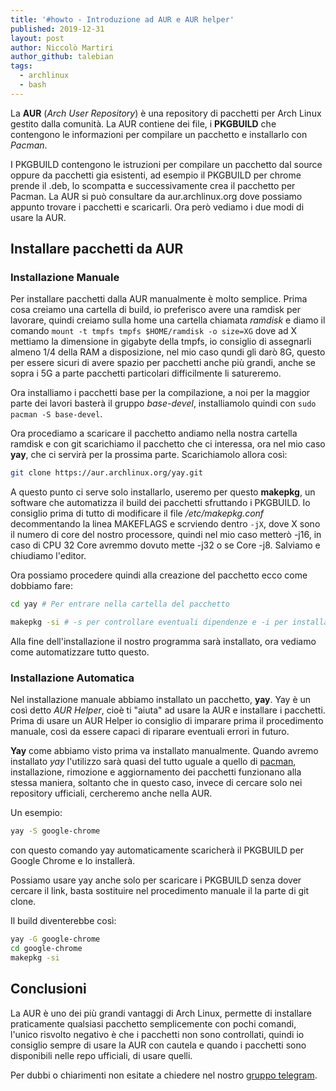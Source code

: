 ```yaml
---
title: '#howto - Introduzione ad AUR e AUR helper'
published: 2019-12-31
layout: post
author: Niccolò Martiri
author_github: talebian
tags:
  - archlinux  
  - bash
---
```

La **AUR** (*Arch User Repository*) è una repository di pacchetti per Arch Linux gestito dalla comunità. La AUR contiene dei file, i **PKGBUILD** che contengono le informazioni per compilare un pacchetto e installarlo con _Pacman_. 

I PKGBUILD  contengono le istruzioni per compilare un pacchetto dal source oppure da pacchetti gia esistenti, ad esempio il PKGBUILD per chrome prende il .deb, lo scompatta e successivamente crea il pacchetto per Pacman. La AUR si può consultare da aur.archlinux.org dove possiamo appunto trovare i pacchetti e scaricarli.
Ora però vediamo i due modi di usare la AUR.

## Installare pacchetti da AUR

### Installazione Manuale

Per installare pacchetti dalla AUR manualmente è molto semplice. Prima cosa creiamo una cartella di build, io preferisco avere una ramdisk per lavorare, quindi creiamo sulla home una cartella chiamata _ramdisk_ e diamo il comando `mount -t tmpfs tmpfs $HOME/ramdisk -o size=XG` dove ad X mettiamo la dimensione in gigabyte della tmpfs, io consiglio di assegnarli almeno 1/4 della RAM a disposizione, nel mio caso qundi gli darò 8G, questo per essere sicuri di avere spazio per pacchetti anche più grandi, anche se sopra i 5G a parte pacchetti particolari difficilmente li satureremo. 

Ora installiamo i pacchetti base per la compilazione, a noi per la maggior parte dei lavori basterà il gruppo _base-devel_, installiamolo quindi con `sudo pacman -S base-devel`.

Ora procediamo a scaricare il pacchetto andiamo nella nostra cartella ramdisk e con git scarichiamo il pacchetto che ci interessa, ora nel mio caso __yay__, che ci servirà per la prossima parte. Scarichiamolo allora così:

```bash
git clone https://aur.archlinux.org/yay.git
```

A questo punto ci serve solo installarlo, useremo per questo **makepkg**, un software che automatizza il build dei pacchetti sfruttando i PKGBUILD. Io consiglio prima di tutto di modificare il file _/etc/makepkg.conf_ decommentando la linea MAKEFLAGS e scrviendo dentro `-jX`, dove X sono il numero di core del nostro processore, quindi nel mio caso metterò -j16, in caso di CPU 32 Core avremmo dovuto mette -j32 o se  Core -j8. Salviamo e chiudiamo l'editor.

Ora possiamo procedere quindi alla creazione del pacchetto ecco come dobbiamo fare:

```bash
cd yay # Per entrare nella cartella del pacchetto

makepkg -si # -s per controllare eventuali dipendenze e -i per installare automaticamente il pacchetto con pacman.
```

Alla fine dell'installazione il nostro programma sarà installato, ora vediamo come automatizzare tutto questo.

### Installazione Automatica

Nel installazione manuale abbiamo installato un pacchetto, **yay**. Yay è un così detto _AUR Helper_, cioè ti "aiuta" ad usare la AUR e installare i pacchetti.
Prima di usare un AUR Helper io consiglio di imparare prima il procedimento manuale, così da essere capaci di riparare eventuali errori in futuro.

**Yay** come abbiamo visto prima va installato manualmente. Quando avremo installato _yay_ l'utilizzo sarà quasi del tutto uguale a quello di <a href="https://linuxhub.it/articles/howto-come-usare-pacman,-comandi-fondamentali">pacman</a>, installazione, rimozione e aggiornamento dei pacchetti funzionano alla stessa maniera, soltanto che in questo caso, invece di cercare solo nei repository ufficiali, cercheremo anche nella AUR.

Un esempio:

```bash
yay -S google-chrome
```

con questo comando yay automaticamente scaricherà il PKGBUILD per Google Chrome e lo installerà.

Possiamo usare yay anche solo per scaricare i PKGBUILD senza dover cercare il link, basta sostituire nel procedimento manuale il la parte di git clone.

Il build diventerebbe così:

```bash
yay -G google-chrome
cd google-chrome
makepkg -si
```

## Conclusioni

La AUR è uno dei più grandi vantaggi di Arch Linux, permette di installare praticamente qualsiasi pacchetto semplicemente con pochi comandi, l'unico risvolto negativo è che i pacchetti non sono controllati, quindi io consiglio sempre di usare la AUR con cautela e quando i pacchetti sono disponibili nelle repo ufficiali, di usare quelli.

Per dubbi o chiarimenti non esitate a chiedere nel nostro [gruppo telegram](https://linuxhub.it/t.me/gentedilinux).